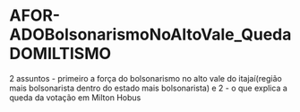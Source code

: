 # AFOR-ADOBolsonarismoNoAltoVale_QuedaDOMILTISMO
2 assuntos - primeiro a força do bolsonarismo no alto vale do itajaí(região mais bolsonarista dentro do estado mais bolsonarista) e 2 - o que explica a queda da votação em Milton Hobus
